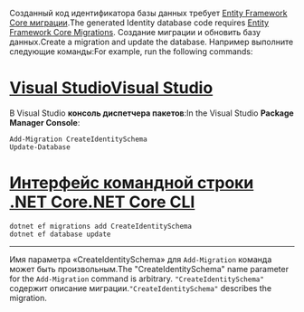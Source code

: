 <span data-ttu-id="c085d-101">Созданный код идентификатора базы данных требует [Entity Framework Core миграции](/ef/core/managing-schemas/migrations/).</span><span class="sxs-lookup"><span data-stu-id="c085d-101">The generated Identity database code requires [Entity Framework Core Migrations](/ef/core/managing-schemas/migrations/).</span></span> <span data-ttu-id="c085d-102">Создание миграции и обновить базу данных.</span><span class="sxs-lookup"><span data-stu-id="c085d-102">Create a migration and update the database.</span></span> <span data-ttu-id="c085d-103">Например выполните следующие команды:</span><span class="sxs-lookup"><span data-stu-id="c085d-103">For example, run the following commands:</span></span>

# <a name="visual-studiotabvisual-studio"></a>[<span data-ttu-id="c085d-104">Visual Studio</span><span class="sxs-lookup"><span data-stu-id="c085d-104">Visual Studio</span></span>](#tab/visual-studio)

<span data-ttu-id="c085d-105">В Visual Studio **консоль диспетчера пакетов**:</span><span class="sxs-lookup"><span data-stu-id="c085d-105">In the Visual Studio **Package Manager Console**:</span></span>

```PMC
Add-Migration CreateIdentitySchema
Update-Database
```

# <a name="net-core-clitabnetcore-cli"></a>[<span data-ttu-id="c085d-106">Интерфейс командной строки .NET Core</span><span class="sxs-lookup"><span data-stu-id="c085d-106">.NET Core CLI</span></span>](#tab/netcore-cli)

```cli
dotnet ef migrations add CreateIdentitySchema
dotnet ef database update
```

------

<span data-ttu-id="c085d-107">Имя параметра «CreateIdentitySchema» для `Add-Migration` команда может быть произвольным.</span><span class="sxs-lookup"><span data-stu-id="c085d-107">The "CreateIdentitySchema" name parameter for the `Add-Migration` command is arbitrary.</span></span> <span data-ttu-id="c085d-108">`"CreateIdentitySchema"` содержит описание миграции.</span><span class="sxs-lookup"><span data-stu-id="c085d-108">`"CreateIdentitySchema"` describes the migration.</span></span>